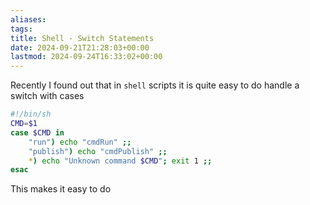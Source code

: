 ```yaml
---
aliases: 
tags: 
title: Shell - Switch Statements
date: 2024-09-21T21:28:03+00:00
lastmod: 2024-09-24T16:33:02+00:00
---
```

Recently I found out that in `shell` scripts it is quite easy to do handle a switch with cases


```sh
#!/bin/sh
CMD=$1
case $CMD in
	"run") echo "cmdRun" ;;
	"publish") echo "cmdPublish" ;;
	*) echo "Unknown command $CMD"; exit 1 ;;
esac
```

This makes it easy to do 